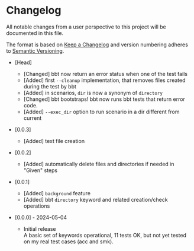 <!-- omit from toc -->
# Changelog

All notable changes from a user perspective to this project will be documented in this file.

The format is based on [Keep a Changelog](http://keepachangelog.com/en/1.1.0/)
and version numbering adheres to [Semantic Versioning](http://semver.org/spec/v2.0.0.html).

- [Head]
  - [Changed] bbt now return an error status when one of the test fails
  - [Added]   first `--cleanup` implementation, that removes files created during the test by bbt
  - [Added]   in scenarios, `dir` is now a synonym of `directory`
  - [Changed] bbt bootstraps! bbt now runs bbt tests that return error code.
  - [Added]   `--exec_dir` option to run scenario in a dir different from current
  
- [0.0.3]
  - [Added] text file creation

- [0.0.2] 
  - [Added] automatically delete files and directories if needed in "Given" steps
    
- [0.0.1]
  - [Added] `background` feature
  - [Added] bbt `directory` keyword and related creation/check operations

- [0.0.0] - 2024-05-04
  - Initial release  
    A basic set of keywords operational, 11 tests OK, but not yet tested on my real test cases (acc and smk). 
